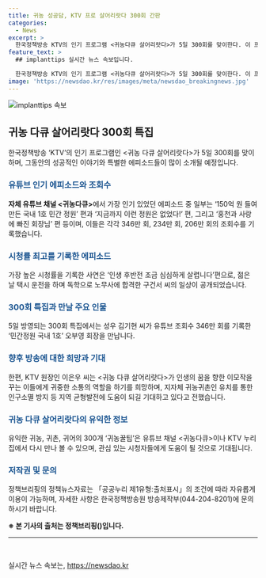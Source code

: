 ```yaml
---
title: 귀농 성공담, KTV 프로 살어리랏다 300회 간판
categories:
  - News
excerpt: >
  한국정책방송 KTV의 인기 프로그램 <귀농다큐 살어리랏다>가 5일 300회를 맞이한다. 이 프로그램은 시청자들에게 추억과 감성, 그리고 제 2인생을 모티브로 호평을 받아왔으며, 자체 유튜브 채널에서도 높은 조회수를 기록했다. 이에 인생 후반전을 다룬 다양한 이야기들이 시청자들에게 공개되며, 프로그램의 영향력을 실감하고 있다. 또한, 지자체 귀농귀촌인 유치를 통한 인구소멸 방지에도 도움이 되고 있는 이 프로그램은 유익한 귀농꿀팁을 제공하고 있다.
feature_text: >
  ## implanttips 실시간 뉴스 속보입니다.

  한국정책방송 KTV의 인기 프로그램 <귀농다큐 살어리랏다>가 5일 300회를 맞이한다. 이 프로그램은 시청자들에게 추억과 감성, 그리고 제 2인생을 모티브로 호평을 받아왔으며, 자체 유튜브 채널에서도 높은 조회수를 기록했다. 이에 인생 후반전을 다룬 다양한 이야기들이 시청자들에게 공개되며, 프로그램의 영향력을 실감하고 있다. 또한, 지자체 귀농귀촌인 유치를 통한 인구소멸 방지에도 도움이 되고 있는 이 프로그램은 유익한 귀농꿀팁을 제공하고 있다.
image: 'https://newsdao.kr/res/images/meta/newsdao_breakingnews.jpg'
---
```


<p><img src="https://newsdao.kr/res/images/meta/newsdao_breakingnews.jpg" alt="implanttips 속보" /></p>

<h2 data-ke-size="size26">귀농 다큐 살어리랏다 300회 특집</h2>

<p data-ke-size="size16">한국정책방송 ‘KTV’의 인기 프로그램인 <귀농 다큐 살어리랏다>가 5일 300회를 맞이하며, 그동안의 성공적인 이야기와 특별한 에피소드들이 많이 소개될 예정입니다.</p>

<h3><b><span style="color: #1a5490;">유튜브 인기 에피소드와 조회수</span></b></h3>

<p><b>자체 유튜브 채널 <귀농다큐></b>에서 가장 인기 있었던 에피소드 중 일부는 ‘150억 원 들여 만든 국내 1호 민간 정원’ 편과 ‘지금까지 이런 정원은 없었다!’ 편, 그리고 ‘홍천과 사랑에 빠진 회장님’ 편 등이며, 이들은 각각 346만 회, 234만 회, 206만 회의 조회수를 기록했습니다.</p>

<h3><b><span style="color: #1a5490;">시청률 최고를 기록한 에피소드</span></b></h3>

<p>가장 높은 시청률을 기록한 사연은 ‘인생 후반전 조금 심심하게 살렵니다’편으로, 젊은 날 택시 운전을 하며 독학으로 노무사에 합격한 구건서 씨의 일상이 공개되었습니다.</p>

<h3><b><span style="color: #1a5490;">300회 특집과 만날 주요 인물</span></b></h3>

<p>5일 방영되는 300회 특집에서는 성우 김기현 씨가 유튜브 조회수 346만 회를 기록한 ‘민간정원 국내 1호’ 오부영 회장을 만납니다.</p>

<h3><b><span style="color: #1a5490;">향후 방송에 대한 희망과 기대</span></b></h3>

<p>한편, KTV 원장인 이은우 씨는 <귀농 다큐 살어리랏다>가 인생의 꿈을 향한 이모작을 꾸는 이들에게 귀중한 소통의 역할을 하기를 희망하며, 지자체 귀농귀촌인 유치를 통한 인구소멸 방지 등 지역 균형발전에 도움이 되길 기대하고 있다고 전했습니다.</p>

<h3><b><span style="color: #1a5490;">귀농 다큐 살어리랏다의 유익한 정보</span></b></h3>

<p>유익한 귀농, 귀촌, 귀어의 300개 ‘귀농꿀팁’은 유튜브 채널 <귀농다큐>이나 KTV 누리집에서 다시 만나 볼 수 있으며, 관심 있는 시청자들에게 도움이 될 것으로 기대됩니다.</p>

<h3><b><span style="color: #1a5490;">저작권 및 문의</span></b></h3>

<p>정책브리핑의 정책뉴스자료는 「공공누리 제1유형:출처표시」의 조건에 따라 자유롭게 이용이 가능하며, 자세한 사항은 한국정책방송원 방송제작부(044-204-8201)에 문의하시기 바랍니다.</p>

<p><b>※ 본 기사의 출처는 정책브리핑()입니다.</b></p>

<hr>

<p data-ke-size="size16">&nbsp;</p>
실시간 뉴스 속보는, <a href="https://newsdao.kr" rel="dofollow">https://newsdao.kr</a>


